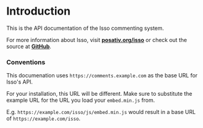 # Introduction

This is the API documentation of the Isso commenting system.

For more information about Isso, visit **[posativ.org/isso](https://posativ.org/isso)**
or check out the source at **[GitHub](https://github.com/posativ/isso)**.

### Conventions

This documenation uses `https://comments.example.com` as the base URL for Isso's API.

For your installation, this URL will be different. Make sure to substitute the
example URL for the URL you load your `embed.min.js` from.

E.g. `https://example.com/isso/js/embed.min.js` would result in a base URL of
`https://example.com/isso`.
